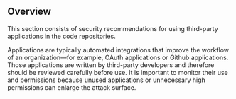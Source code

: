 ## Overview

This section consists of security recommendations for using third-party applications in the code repositories.

Applications are typically automated integrations that improve the workflow of an organization—for example, OAuth applications or Github applications. Those applications are written by third-party developers and therefore should be reviewed carefully before use. It is important to monitor their use and permissions because unused applications or unnecessary high permissions can enlarge the attack surface.